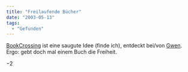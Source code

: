 ```yaml
---
title: "Freilaufende Bücher"
date: "2003-05-13"
tags:
  - "Gefunden"
---
```


[BookCrossing](http://bookcrossing.com/ "BookCrossing - Home - FREE YOUR BOOKS!") ist eine saugute Idee (finde ich), entdeckt bei/von [Gwen](http://oui-ja.de/entry.php?id=00825 "gwen's blog"). Ergo: gebt doch mal einem Buch die Freiheit.

−2
